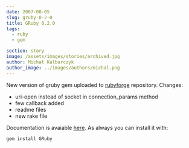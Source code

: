 ```yaml
---
date: 2007-08-05
slug: gruby-0-2-0
title: GRuby 0.2.0
tags:
  - ruby
  - gem

section: story
image: /assets/images/stories/archived.jpg
author: Michał Kalbarczyk
author_image: ../images/authors/michal.png
---
```


New version of gruby gem uploaded to [rubyforge](http://rubyforge.org/projects/gruby/) repository.
Changes:

- uri-open instead of socket in connection_params method
- few callback added
- readme files
- new rake file

Documentation is avaiable [here](http://gruby.rubyforge.org/).
As always you can install it with:

`gem install GRuby`
